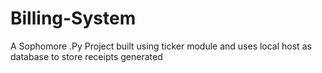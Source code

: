 # Billing-System
A Sophomore .Py Project built using ticker module and uses local host as database to store receipts generated 
